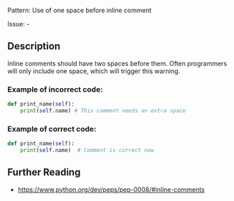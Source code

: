 Pattern: Use of one space before inline comment

Issue: -

## Description

Inline comments should have two spaces before them. Often programmers will only include one space, which will trigger this warning.

### Example of **incorrect** code:

```python
def print_name(self):
    print(self.name) # This comment needs an extra space
```

### Example of **correct** code:


```python
def print_name(self):
    print(self.name)  # Comment is correct now
```

## Further Reading

* https://www.python.org/dev/peps/pep-0008/#inline-comments